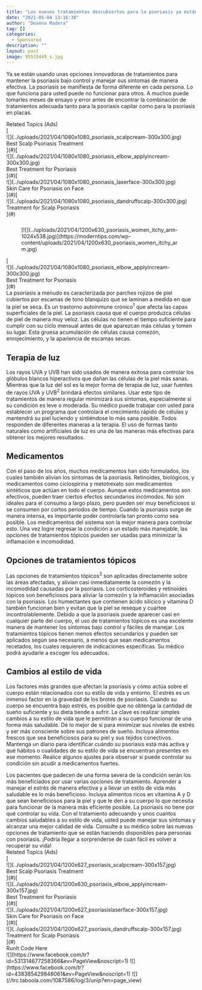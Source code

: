```yaml
---
title: "Los nuevos tratamientos descubiertos para la psoriasis ya están aquí: Recibir un diagnóstico ya no significará el fin del mundo"
date: "2021-05-04 13:16:38"
author: "Deanna Madera"
tag: []
categories:
  - Sponsored
description: ""
layout: post
image: 95533449_s.jpg
---
```


Ya se están usando unas opciones innovadoras de tratamientos para mantener la psoriasis bajo control y manejar sus síntomas de manera efectiva. La psoriasis se manifiesta de forma diferente en cada persona. Lo que funciona para usted puede no funcionar para otros. A muchos puede tomarles meses de ensayo y error antes de encontrar la combinación de tratamientos adecuada tanto para la psoriasis capilar como para la psoriasis en placas.

<div class="f14"><label>Related Topics (Ads)</label></div><div class="cta-btn-wrap" data-mobile-sponsoredads="no">[<div class="cta-imagecover">![](../uploads/2021/04/1080x1080_psoriasis_scalpcream-300x300.jpg)</div><div class="cta-textcover">Best Scalp Psoriasis Treatment</div>](#)[<div class="cta-imagecover">![](../uploads/2021/04/1080x1080_psoriasis_elbow_applyincream-300x300.jpg)</div><div class="cta-textcover">Best Treatment for Psoriasis <city></city></div>](#)[<div class="cta-imagecover">![](../uploads/2021/04/1080x1080_psoriasis_laserface-300x300.jpg)</div><div class="cta-textcover">Skin Care for Psoriasis on Face</div>](#)[<div class="cta-imagecover">![](../uploads/2021/04/1080x1080_psoriasis_dandruffscalp-300x300.jpg)</div><div class="cta-textcover">Treatment for Scalp Psoriasis</div>](#)</div><figure class="wp-block-image size-large" style="margin-top:25px">[![](../uploads/2021/04/1200x630_psoriasis_women_itchy_arm-1024x538.jpg)](https://moderntips.com/wp-content/uploads/2021/04/1200x630_psoriasis_women_itchy_arm.jpg)</figure><div class="mobile-cta-wrap"><div class="cta-btn-wrap" data-mobile-sponsoredads="yes">[<div class="cta-imagecover">![](../uploads/2021/04/1080x1080_psoriasis_elbow_applyincream-300x300.jpg)</div><div class="cta-textcover">Best Treatment for Psoriasis <city></city></div>](#)</div>La psoriasis a menudo es caracterizada por parches rojizos de piel cubiertos por escamas de tono blanquizo que se laminan a medida en que la piel se seca. Es un trastorno autoinmune crónico<sup>1</sup> que afecta las capas superficiales de la piel. La psoriasis causa que el cuerpo produzca células de piel de manera muy veloz. Las células no tienen el tiempo suficiente para cumplir con su ciclo mensual antes de que aparezcan más células y tomen su lugar. Esta gruesa acumulación de células causa comezón, enrojecimiento, y la apariencia de escamas secas.

## **Terapia de luz**

Los rayos UVA y UVB han sido usados de manera exitosa para controlar los glóbulos blancos hiperactivos que dañan las células de la piel más sanas. Mientras que la luz del sol es la mejor forma de terapia de luz, usar fuentes de rayos UVA y UVB<sup>2</sup> brindará efectos similares. Usar este tipo de tratamientos de manera regular minimizará sus síntomas, especialmente si su condición es leve o moderada. Su médico puede trabajar con usted para establecer un programa que controlará el crecimiento rápido de células y mantendrá su piel luciendo y sintiéndose lo más sana posible. Todos responden de diferentes maneras a la terapia. El uso de formas tanto naturales como artificiales de luz es una de las maneras más efectivas para obtener los mejores resultados.

## **Medicamentos**

Con el paso de los años, muchos medicamentos han sido formulados, los cuales también alivian los síntomas de la psoriasis. Retinoides, biológicos, y medicamentos como ciclospirina y metotrexato son medicamentos sintéticos que actúan en todo el cuerpo. Aunque estos medicamentos son efectivos, pueden traer ciertos efectos secundarios incómodos. No son ideales para el consumo a largo plazo, pero pueden ser muy beneficiosos si se consumen por cortos períodos de tiempo. Cuando la psoriasis surge de manera intensa, es importante poder controlarla tan pronto como sea posible. Los medicamentos del sistema son la mejor manera para controlar esto. Una vez logre regresar la condición a un estado más manejable, las opciones de tratamientos tópicos pueden ser usadas para minimizar la inflamación e incomodidad.

## **Opciones de tratamientos tópicos**

Las opciones de tratamientos tópicos<sup>3</sup> son aplicadas directamente sobre las áreas afectadas, y alivian casi inmediatamente la comezón y la incomodidad causadas por la psoriasis. Los corticosteroides y retinoides tópicos son beneficiosos para aliviar la comezón y la inflamación asociadas con la psoriasis. Los humectantes que contienen ácido silícico y vitamina D también funcionan bien y evitan que la piel se reseque y cuartee incontrolablemente. Debido a que la psoriasis puede aparecer casi en cualquier parte del cuerpo, el uso de tratamientos tópicos es una excelente manera de mantener los síntomas bajo control y fáciles de manejar. Los tratamientos tópicos tienen menos efectos secundarios y pueden ser aplicados según sea necesario, a menos que sean medicamentos recetados, los cuales requieren de indicaciones específicas. Su médico podrá ayudarle a escoger los adecuados.

## **Cambios al estilo de vida**

Los factores más grandes que afectan la psoriasis y cómo actúa sobre el cuerpo están relacionados con su estilo de vida y entorno. El estrés es un inmenso factor en la gravedad de los brotes de psoriasis. Cuando su cuerpo se encuentra bajo estrés, es posible que no obtenga la cantidad de sueño suficiente y su dieta tiende a sufrir. La clave es realizar simples cambios a su estilo de vida que le permitirán a su cuerpo funcionar de una forma más saludable. Dé lo mejor de sí para minimizar sus niveles de estrés y ser más consciente sobre sus patrones de sueño. Incluya alimentos frescos que sea beneficiosos para su piel y sus tejidos conectivos. Mantenga un diario para identificar cuándo su psoriasis está más activa y qué hábitos o cualidades de su estilo de vida se encuentran presentes en ese momento. Realice algunos ajustes para observar si puede controlar su condición sin acudir a medicamentos fuertes.

</div>Los pacientes que padecen de una forma severa de la condición serán los más beneficiados por usar varias opciones de tratamiento. Aprender a manejar el estrés de manera efectiva y a llevar un estilo de vida más saludable es lo más beneficioso. Incluya alimentos ricos en vitamina A y D que sean beneficiosos para la piel y que le den a su cuerpo lo que necesita para funcionar de la manera más eficiente posible. La psoriasis no tiene por qué controlar su vida. Con el tratamiento adecuando y unos cuantos cambios saludables a su estilo de vida, usted puede manejar sus síntomas y alcanzar una mejor calidad de vida. Consulte a su médico sobre las nuevas opciones de tratamiento que se están haciendo disponibles para personas con psoriasis. ¡Podría llegar a sorprenderse de cuán fácil es volver a recuperar su vida!

<div class="f14"><label>Related Topics (Ads)</label></div><div class="cta-btn-wrap" data-mobile-sponsoredads="no">[<div class="cta-imagefull">![](../uploads/2021/04/1200x627_psoriasis_scalpcream-300x157.jpg)</div><div class="cta-textfull">Best Scalp Psoriasis Treatment</div>](#)[<div class="cta-imagefull">![](../uploads/2021/04/1200x630_psoriasis_elbow_applyincream-300x157.jpg)</div><div class="cta-textfull">Best Treatment for Psoriasis <city></city></div>](#)[<div class="cta-imagefull">![](../uploads/2021/04/1200x627_psoriasislaserface-300x157.jpg)</div><div class="cta-textfull">Skin Care for Psoriasis on Face</div>](#)[<div class="cta-imagefull">![](../uploads/2021/04/1200x627_psoriasis_dandruffscalp-300x157.jpg)</div><div class="cta-textfull">Treatment for Scalp Psoriasis</div>](#)</div><div class="ad-hide">RunIt Code Here</div>  <script>
!function(f,b,e,v,n,t,s){if(f.fbq)return;n=f.fbq=function(){n.callMethod?
n.callMethod.apply(n,arguments):n.queue.push(arguments)};if(!f._fbq)f._fbq=n;
n.push=n;n.loaded=!0;n.version='2.0';n.queue=[];t=b.createElement(e);t.async=!0;
t.src=v;s=b.getElementsByTagName(e)[0];s.parentNode.insertBefore(t,s)}(window,
document,'script','https://connect.facebook.net/en_US/fbevents.js');
fbq('init', '531314677258366'); // Insert your pixel ID here.
fbq('track', 'PageView');
</script> <noscript>![](https://www.facebook.com/tr?id=531314677258366&ev=PageView&noscript=1)</noscript>   <script>
!function(f,b,e,v,n,t,s){if(f.fbq)return;n=f.fbq=function(){n.callMethod?
n.callMethod.apply(n,arguments):n.queue.push(arguments)};if(!f._fbq)f._fbq=n;
n.push=n;n.loaded=!0;n.version='2.0';n.queue=[];t=b.createElement(e);t.async=!0;
t.src=v;s=b.getElementsByTagName(e)[0];s.parentNode.insertBefore(t,s)}(window,
document,'script','https://connect.facebook.net/en_US/fbevents.js');
fbq('init', '438385429848061'); // Insert your pixel ID here.
fbq('track', 'PageView');
</script> <noscript>![](https://www.facebook.com/tr?id=438385429848061&ev=PageView&noscript=1)</noscript>    <script type="application/javascript">(function(w,d,t,r,u){w[u]=w[u]||[];w[u].push({'projectId':'10000','properties':{'pixelId':'10029827'}});var s=d.createElement(t);s.src=r;s.async=true;s.onload=s.onreadystatechange=function(){var y,rs=this.readyState,c=w[u];if(rs&&rs!="complete"&&rs!="loaded"){return}try{y=YAHOO.ywa.I13N.fireBeacon;w[u]=[];w[u].push=function(p){y([p])};y(c)}catch(e){}};var scr=d.getElementsByTagName(t)[0],par=scr.parentNode;par.insertBefore(s,scr)})(window,document,"script","https://s.yimg.com/wi/ytc.js","dotq");</script>   <script type="text/javascript">
  window._tfa = window._tfa || [];
  window._tfa.push({notify: 'event', name: 'page_view', id: 1087586});
  !function (t, f, a, x) {
         if (!document.getElementById(x)) {
            t.async = 1;t.src = a;t.id=x;f.parentNode.insertBefore(t, f);
         }
  }(document.createElement('script'),
  document.getElementsByTagName('script')[0],
  '//cdn.taboola.com/libtrc/unip/1087586/tfa.js',
  'tb_tfa_script');
</script> <noscript> ![](//trc.taboola.com/1087586/log/3/unip?en=page_view) </noscript>   <script>
    fbq('track', 'ViewContent', {
        currency: 'USD'
    });
</script> <script type="text/javascript">
    function runIt() {
        fbq('track', 'AddToCart', {
            currency: 'USD',
            content_name: 'psoriasis'
        });

        window.dotq = window.dotq || [];
        window.dotq.push(
        {
            'projectId': '10000',
            'properties': {
                'pixelId': '10029827',
                'qstrings': {
                    'et': 'custom',
                    'ea': 'click',
                    'ec': 'addtocart',
                    'el': 'psoriasis'
                }
        } } );
    _tfa.push({notify: 'event', name: 'add_to_cart', id: 1087586});
    }

</script>
